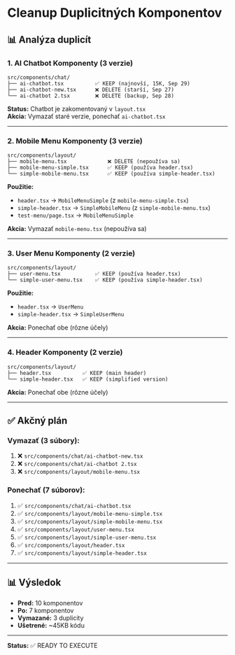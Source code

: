 # Cleanup Duplicitných Komponentov

## 📊 Analýza duplicít

### 1. AI Chatbot Komponenty (3 verzie)
```
src/components/chat/
├── ai-chatbot.tsx          ✅ KEEP (najnovší, 15K, Sep 29)
├── ai-chatbot-new.tsx      ❌ DELETE (starší, Sep 27)
└── ai-chatbot 2.tsx        ❌ DELETE (backup, Sep 28)
```

**Status:** Chatbot je zakomentovaný v `layout.tsx`  
**Akcia:** Vymazať staré verzie, ponechať `ai-chatbot.tsx`

---

### 2. Mobile Menu Komponenty (3 verzie)
```
src/components/layout/
├── mobile-menu.tsx             ❌ DELETE (nepoužíva sa)
├── mobile-menu-simple.tsx      ✅ KEEP (používa header.tsx)
└── simple-mobile-menu.tsx      ✅ KEEP (používa simple-header.tsx)
```

**Použitie:**
- `header.tsx` → `MobileMenuSimple` (z `mobile-menu-simple.tsx`)
- `simple-header.tsx` → `SimpleMobileMenu` (z `simple-mobile-menu.tsx`)
- `test-menu/page.tsx` → `MobileMenuSimple`

**Akcia:** Vymazať `mobile-menu.tsx` (nepoužíva sa)

---

### 3. User Menu Komponenty (2 verzie)
```
src/components/layout/
├── user-menu.tsx           ✅ KEEP (používa header.tsx)
└── simple-user-menu.tsx    ✅ KEEP (používa simple-header.tsx)
```

**Použitie:**
- `header.tsx` → `UserMenu`
- `simple-header.tsx` → `SimpleUserMenu`

**Akcia:** Ponechať obe (rôzne účely)

---

### 4. Header Komponenty (2 verzie)
```
src/components/layout/
├── header.tsx          ✅ KEEP (main header)
└── simple-header.tsx   ✅ KEEP (simplified version)
```

**Akcia:** Ponechať obe (rôzne účely)

---

## ✅ Akčný plán

### Vymazať (3 súbory):
1. ❌ `src/components/chat/ai-chatbot-new.tsx`
2. ❌ `src/components/chat/ai-chatbot 2.tsx`
3. ❌ `src/components/layout/mobile-menu.tsx`

### Ponechať (7 súborov):
1. ✅ `src/components/chat/ai-chatbot.tsx`
2. ✅ `src/components/layout/mobile-menu-simple.tsx`
3. ✅ `src/components/layout/simple-mobile-menu.tsx`
4. ✅ `src/components/layout/user-menu.tsx`
5. ✅ `src/components/layout/simple-user-menu.tsx`
6. ✅ `src/components/layout/header.tsx`
7. ✅ `src/components/layout/simple-header.tsx`

---

## 📊 Výsledok

- **Pred:** 10 komponentov
- **Po:** 7 komponentov
- **Vymazané:** 3 duplicity
- **Ušetrené:** ~45KB kódu

---

**Status:** ✅ READY TO EXECUTE
